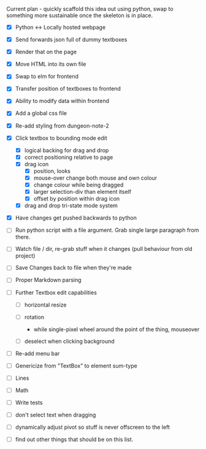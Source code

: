 Current plan - quickly scaffold this idea out using python, swap to something
more sustainable once the skeleton is in place.

- [x] Python <-> Locally hosted webpage
- [x] Send forwards json full of dummy textboxes
- [x] Render that on the page
- [x] Move HTML into its own file
- [x] Swap to elm for frontend
- [x] Transfer position of textboxes to frontend
- [x] Ability to modify data within frontend

- [x] Add a global css file
- [x] Re-add styling from dungeon-note-2

- [x] Click textbox to bounding mode edit
    - [x] logical backing for drag and drop
    - [x] correct positioning relative to page
    - [x] drag icon
        - [x] position, looks
        - [x] mouse-over change both mouse and own colour
        - [x] change colour while being dragged
        - [x] larger selection-div than element itself
        - [x] offset by position within drag icon
    - [x] drag and drop tri-state mode system

- [x] Have changes get pushed backwards to python

- [ ] Run python script with a file argument. Grab single large paragraph from there.
- [ ] Watch file / dir, re-grab stuff when it changes (pull behaviour from old project)
- [ ] Save Changes back to file when they're made

- [ ] Proper Markdown parsing

- [ ] Further Textbox edit capabilities
    - [ ] horizontal resize
    - [ ] rotation
        - while single-pixel wheel around the point of the thing, mouseover
    - [ ] deselect when clicking background


- [ ] Re-add menu bar
- [ ] Genericize from "TextBox" to element sum-type
- [ ] Lines
- [ ] Math
- [ ] Write tests
- [ ] don't select text when dragging
- [ ] dynamically adjust pivot so stuff is never offscreen to the left
- [ ] find out other things that should be on this list.
